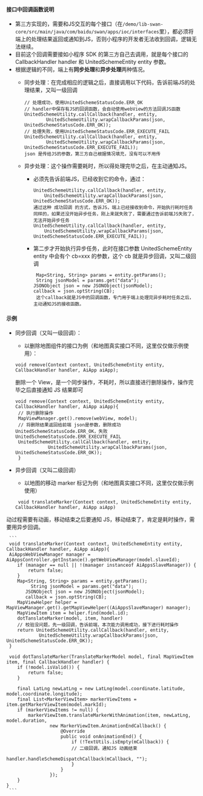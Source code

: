 #### 接口中回调函数说明

+ 第三方实现的，需要和JS交互的每个接口（在`/demo/lib-swan-core/src/main/java/com/baidu/swan/apps/ioc/interfaces`里），都必须将端上的处理结果返回或通知到JS，否则小程序的开发者无法收到回调，逻辑无法继续。
+ 目前这个回调需要接如小程序 SDK 的第三方自己去调用，就是每个接口的 CallbackHandler handler 和 UnitedSchemeEntity entity 参数。
+ 根据逻辑的不同，端上有**同步处理**和**异步处理**两种情况。
	+ 同步处理：在完成相应的逻辑之后，直接调用以下代码，告诉前端JS的处理结果，又叫一级回调

	
		```
		// 处理成功，使用UnitedSchemeStatusCode.ERR_OK
		// handler中保存有JS的回调函数，会自动使用webView的方法回调JS函数
		UnitedSchemeUtility.callCallback(handler, entity,
                UnitedSchemeUtility.wrapCallbackParams(json, UnitedSchemeStatusCode.ERR_OK));
       // 处理失败，使用UnitedSchemeStatusCode.ERR_EXECUTE_FAIL
       UnitedSchemeUtility.callCallback(handler, entity,
                UnitedSchemeUtility.wrapCallbackParams(json, UnitedSchemeStatusCode.ERR_EXECUTE_FAIL));
       json 是传给JS的参数，第三方自己根据情况填充，没有可以不用传
		```
		
	+ 异步处理：这个操作需要耗时，所以得处理完毕之后，在主动通知JS。
		+ 必须先告诉前端JS，已经收到它的命令，通过：

			```
			UnitedSchemeUtility.callCallback(handler, entity,
                UnitedSchemeUtility.wrapCallbackParams(json, UnitedSchemeStatusCode.ERR_OK));
      		通过这种 成功回调 的方式，告诉JS，端上已经接收到命令，开始执行耗时任务
      		同样的，如果还没开始异步任务，刚上来就失败了，需要通过告诉前端JS失败了，无法开始异步任务
      		UnitedSchemeUtility.callCallback(handler, entity,
                UnitedSchemeUtility.wrapCallbackParams(json, UnitedSchemeStatusCode.ERR_EXECUTE_FAIL));
			```
			
		+ 第二步才开始执行异步任务，此时在接口参数 UnitedSchemeEntity entity 中会有个 cb=xxx 的参数，这个 cb 就是异步回调，又叫二级回调

		
			```
			 Map<String, String> params = entity.getParams();
        	 String jsonModel = params.get("data");
           JSONObject json = new JSONObject(jsonModel);
           callback = json.optString(CB);
        	 这个callback就是JS中的回调函数，专门用于端上处理完异步耗时任务之后，主动通知JS的接收函数。
			```


#### 示例

+ 同步回调（又叫一级回调）：
	+ 以删除地图组件的接口为例（和地图真实接口不同，这里仅仅做示例使用）：

	
	```
	void remove(Context context, UnitedSchemeEntity entity, CallbackHandler handler, AiApp aiApp);
	```
	
	删除一个 View，是一个同步操作，不耗时，所以直接进行删除操作，操作完毕之后直接通知 JS 结果即可
	
	```
	void remove(Context context, UnitedSchemeEntity entity, CallbackHandler handler, AiApp aiApp){
	 // 执行删除操作
	 MapViewManager.get().remove(webView, model);
	 // 将删除结果返回给前端 json是参数，删除成功UnitedSchemeStatusCode.ERR_OK，失败UnitedSchemeStatusCode.ERR_EXECUTE_FAIL
	 UnitedSchemeUtility.callCallback(handler, entity,
                UnitedSchemeUtility.wrapCallbackParams(json, UnitedSchemeStatusCode.ERR_OK));
	 }
	```
	
+ 异步回调（又叫二级回调）
	+ 以地图的移动 marker 标记为例（和地图真实接口不同，这里仅仅做示例使用）
	
	```
	 void translateMarker(Context context, UnitedSchemeEntity entity, CallbackHandler handler, AiApp aiApp)
	```
动过程需要有动画，移动结束之后要通知 JS，移动结束了，肯定是耗时操作，需要用异步回调。
	 
	 ```
	 void translateMarker(Context context, UnitedSchemeEntity entity, CallbackHandler handler, AiApp aiApp){
	 AiAppsWebViewManager manager = AiAppsController.getInstance().getWebViewManager(model.slaveId);
        if (manager == null || !(manager instanceof AiAppsSlaveManager)) {
            return false;
        }
        Map<String, String> params = entity.getParams();
        	 String jsonModel = params.get("data");
           JSONObject json = new JSONObject(jsonModel);
           callback = json.optString(CB);
        MapViewHelper helper = MapViewManager.get().getMapViewHelper((AiAppsSlaveManager) manager);
        MapViewItem item = helper.find(model.id);
        dotTanslateMarker(model, item, handler)
        // 校验没问题，先一级回调，告诉前端，本次能力调用成功，接下进行耗时操作
        return UnitedSchemeUtility.callCallback(handler, entity,
                UnitedSchemeUtility.wrapCallbackParams(json, UnitedSchemeStatusCode.ERR_OK));
     }
     
     void dotTanslateMarker(TranslateMarkerModel model, final MapViewItem item, final CallbackHandler handler) {
        if (!model.isValid()) {
            return false;
        }
    
        final LatLng newLatLng = new LatLng(model.coordinate.latitude, model.coordinate.longitude);
        final List<MarkerViewItem> markerViewItems = item.getMarkerViewItem(model.markId);
        if (markerViewItems != null) {
            markerViewItem.translateMarkerWithAnimation(item, newLatLng, model.duration,
                    new MarkerViewItem.AnimationEndCallback() {
                        @Override
                        public void onAnimationEnd() {
                            if (!TextUtils.isEmpty(mCallback)) {
                            // 二级回调，通知JS 动画结束
                                handler.handleSchemeDispatchCallback(mCallback, "");
                            }
                        }
                    });
        }
    }
	 ```
